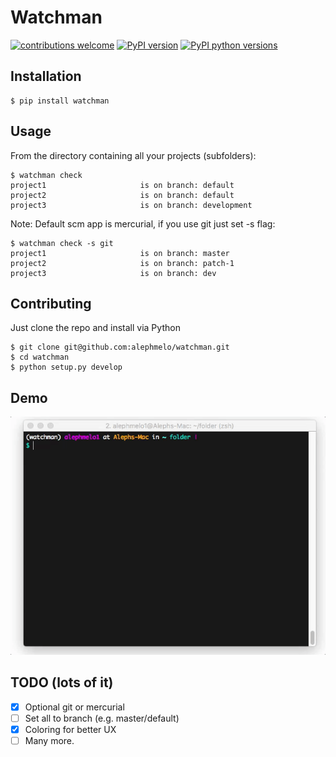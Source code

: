 # Watchman 
[![contributions welcome](https://img.shields.io/badge/contributions-welcome-brightgreen.svg?style=flat)](https://github.com/alephmelo/watchman/issues)
[![PyPI version](https://badge.fury.io/py/watchman.svg)](https://badge.fury.io/py/watchman)
[![PyPI python versions](https://img.shields.io/pypi/pyversions/watchman.svg)](https://pypi.python.org/pypi/watchman)


## Installation
```
$ pip install watchman
```

## Usage
From the directory containing all your projects (subfolders):
```
$ watchman check
project1                     is on branch: default
project2                     is on branch: default
project3                     is on branch: development

```
Note: Default scm app is mercurial, if you use git just set -s flag:
```
$ watchman check -s git
project1                     is on branch: master
project2                     is on branch: patch-1
project3                     is on branch: dev
```
## Contributing
Just clone the repo and install via Python
```
$ git clone git@github.com:alephmelo/watchman.git
$ cd watchman
$ python setup.py develop
```
## Demo
![demo](assets/demo.gif)
## TODO (lots of it)
- [x] Optional git or mercurial
- [ ] Set all to <name> branch (e.g. master/default)
- [x] Coloring for better UX
- [ ] Many more.
